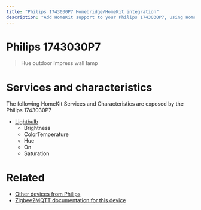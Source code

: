 ```yaml
---
title: "Philips 1743030P7 Homebridge/HomeKit integration"
description: "Add HomeKit support to your Philips 1743030P7, using Homebridge, Zigbee2MQTT and homebridge-z2m."
---
```

<!---
This file has been GENERATED using src/docgen/docgen.ts
DO NOT EDIT THIS FILE MANUALLY!
-->
# Philips 1743030P7
> Hue outdoor Impress wall lamp


# Services and characteristics
The following HomeKit Services and Characteristics are exposed by
the Philips 1743030P7

* [Lightbulb](../../light.md)
  * Brightness
  * ColorTemperature
  * Hue
  * On
  * Saturation


# Related
* [Other devices from Philips](../index.md#philips)
* [Zigbee2MQTT documentation for this device](https://www.zigbee2mqtt.io/devices/1743030P7.html)